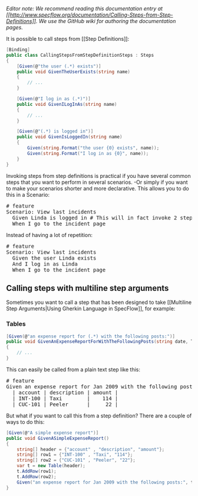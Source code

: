 _Editor note: We recommend reading this documentation entry at [[http://www.specflow.org/documentation/Calling-Steps-from-Step-Definitions]]. We use the GitHub wiki for authoring the documentation pages._

It is possible to call steps from [[Step Definitions]]:

```c#
[Binding]
public class CallingStepsFromStepDefinitionSteps : Steps
{
	[Given(@"the user (.*) exists")]
	public void GivenTheUserExists(string name)
	{
		// ...
	}

	[Given(@"I log in as (.*)")]
	public void GivenILogInAs(string name)
	{
		// ...
	}

	[Given(@"(.*) is logged in")]
	public void GivenIsLoggedIn(string name)
	{
		Given(string.Format("the user {0} exists", name));
		Given(string.Format("I log in as {0}", name));
	}
}	
```

Invoking steps from step definitions is practical if you have several common steps that you want to perform in several scenarios. -Or simply if you want to make your scenarios shorter and more declarative. This allows you to do this in a Scenario:

<pre>
# feature
Scenario: View last incidents
  Given Linda is logged in # This will in fact invoke 2 step definitions
  When I go to the incident page
</pre>

Instead of having a lot of repetition:

<pre>
# feature
Scenario: View last incidents
  Given the user Linda exists
  And I log in as Linda
  When I go to the incident page
</pre>

## Calling steps with multiline step arguments 

Sometimes you want to call a step that has been designed to take [[Multiline Step Arguments|Using Gherkin Language in SpecFlow]], for example:

### Tables

```c#
[Given(@"an expense report for (.*) with the following posts:")]
public void GivenAnExpenseReportForWithTheFollowingPosts(string date, Table postTable)
{
	// ...
}
```

This can easily be called from a plain text step like this:

<pre>
# feature
Given an expense report for Jan 2009 with the following posts:
  | account | description | amount |
  | INT-100 | Taxi        |    114 |
  | CUC-101 | Peeler      |     22 |
</pre>

But what if you want to call this from a step definition? There are a couple of ways to do this:

```c#
[Given(@"A simple expense report")]
public void GivenASimpleExpenseReport()
{
    string[] header = {"account" , "description", "amount"};
    string[] row1 = {"INT-100" , "Taxi", "114"};
    string[] row2 = {"CUC-101" , "Peeler", "22"};
    var t = new Table(header);
    t.AddRow(row1);
    t.AddRow(row2);
    Given("an expense report for Jan 2009 with the following posts:", t);
}
```